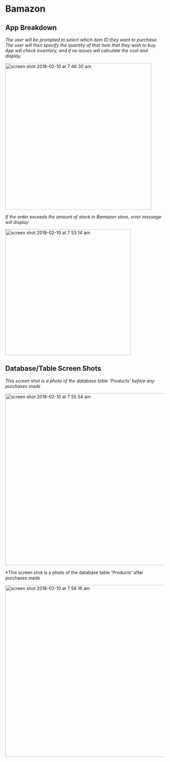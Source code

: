 # Bamazon

## App Breakdown

*The user will be prompted to select which item ID they want to purchase. The user will then specify the quantity of that item that they wish to buy. App will check inventory, and if no issues will calculate the cost and display.* 

<img width="462" alt="screen shot 2018-02-10 at 7 46 30 am" src="https://user-images.githubusercontent.com/30426278/36063815-a440a934-0e36-11e8-9f89-21b27f035839.png">

*If the order exceeds the amount of stock in Bamazon store, error message will display*

<img width="397" alt="screen shot 2018-02-10 at 7 53 14 am" src="https://user-images.githubusercontent.com/30426278/36063884-87d032b4-0e37-11e8-96af-5e44d9dc258e.png">

## Database/Table Screen Shots

*This screen shot is a photo of the database table 'Products' before any purchases made*

<img width="542" alt="screen shot 2018-02-10 at 7 55 54 am" src="https://user-images.githubusercontent.com/30426278/36063919-ff8c7434-0e37-11e8-8a51-5c369fe16f71.png">

*This screen shot is a photo of the database table 'Products' after purchases made

<img width="542" alt="screen shot 2018-02-10 at 7 56 16 am" src="https://user-images.githubusercontent.com/30426278/36063924-2a5fa29e-0e38-11e8-84f9-0ae7ef467596.png">
